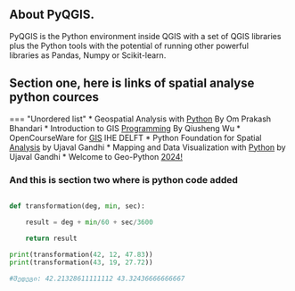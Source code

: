 ## About PyQGIS.

PyQGIS is the Python environment inside QGIS with a set of QGIS libraries <br>
plus the Python tools with the potential of running other powerful  <br>
libraries as Pandas, Numpy or Scikit-learn.

## Section one, here is links of spatial analyse python cources

=== "Unordered list"
    * Geospatial Analysis with [Python](https://ohm-np.github.io/Python_tutorial/intro.html) By Om Prakash Bhandari
    * Introduction to GIS [Programming](https://geog-312.gishub.org/) By Qiusheng Wu
    * OpenCourseWare for [GIS](https://courses.gisopencourseware.org//) IHE DELFT
    * Python Foundation for Spatial [Analysis](https://courses.spatialthoughts.com/python-foundation.html) by Ujaval Gandhi
    * Mapping and Data Visualization with [Python](https://courses.spatialthoughts.com/python-dataviz.html) by Ujaval Gandhi
    * Welcome to Geo-Python [2024!](https://geo-python-site.readthedocs.io/en/latest/)

### And this is section two where is python code added

```py title="DMS_DD.py" linenums="1" hl_lines="7 8"

def transformation(deg, min, sec):

    result = deg + min/60 + sec/3600

    return result

print(transformation(42, 12, 47.83))
print(transformation(43, 19, 27.72))

#შედეგი: 42.21328611111112 43.32436666666667
```